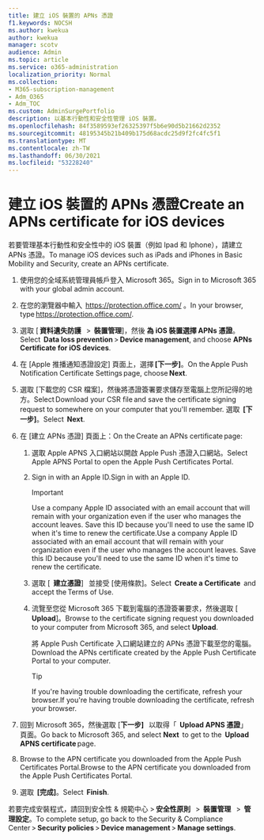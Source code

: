 ```yaml
---
title: 建立 iOS 裝置的 APNs 憑證
f1.keywords: NOCSH
ms.author: kwekua
author: kwekua
manager: scotv
audience: Admin
ms.topic: article
ms.service: o365-administration
localization_priority: Normal
ms.collection:
- M365-subscription-management
- Adm_O365
- Adm_TOC
ms.custom: AdminSurgePortfolio
description: 以基本行動性和安全性管理 iOS 裝置。
ms.openlocfilehash: 84f3589593ef26325397f5b6e90d5b21662d2352
ms.sourcegitcommit: 48195345b21b409b175d68acdc25d9f2fc4fc5f1
ms.translationtype: MT
ms.contentlocale: zh-TW
ms.lasthandoff: 06/30/2021
ms.locfileid: "53228240"
---
```

# <a name="create-an-apns-certificate-for-ios-devices"></a><span data-ttu-id="55475-103">建立 iOS 裝置的 APNs 憑證</span><span class="sxs-lookup"><span data-stu-id="55475-103">Create an APNs certificate for iOS devices</span></span>

<span data-ttu-id="55475-104">若要管理基本行動性和安全性中的 iOS 裝置（例如 Ipad 和 Iphone），請建立 APNs 憑證。</span><span class="sxs-lookup"><span data-stu-id="55475-104">To manage iOS devices such as iPads and iPhones in Basic Mobility and Security, create an APNs certificate.</span></span>

1. <span data-ttu-id="55475-105">使用您的全域系統管理員帳戶登入 Microsoft 365。</span><span class="sxs-lookup"><span data-stu-id="55475-105">Sign in to Microsoft 365 with your global admin account.</span></span>

2. <span data-ttu-id="55475-106">在您的瀏覽器中輸入  <https://protection.office.com/> 。</span><span class="sxs-lookup"><span data-stu-id="55475-106">In your browser, type <https://protection.office.com/>.</span></span>

3. <span data-ttu-id="55475-107">選取 [ **資料遺失防護**   >  **裝置管理**]，然後 **為 iOS 裝置選擇 APNs 憑證**。</span><span class="sxs-lookup"><span data-stu-id="55475-107">Select  **Data loss prevention** > **Device management**, and choose **APNs Certificate for iOS devices**.</span></span>

4. <span data-ttu-id="55475-108">在 [Apple 推播通知憑證設定] 頁面上，選擇 **[下一步]**。</span><span class="sxs-lookup"><span data-stu-id="55475-108">On the Apple Push Notification Certificate Settings page, choose **Next**.</span></span>

5. <span data-ttu-id="55475-109">選取 [下載您的 CSR 檔案]，然後將憑證簽署要求儲存至電腦上您所記得的地方。</span><span class="sxs-lookup"><span data-stu-id="55475-109">Select Download your CSR file and save the certificate signing request to somewhere on your computer that you'll remember.</span></span> <span data-ttu-id="55475-110">選取  **[下一步]**。</span><span class="sxs-lookup"><span data-stu-id="55475-110">Select  **Next**.</span></span>

6. <span data-ttu-id="55475-111">在 [建立 APNs 憑證] 頁面上：</span><span class="sxs-lookup"><span data-stu-id="55475-111">On the Create an APNs certificate page:</span></span>

    1. <span data-ttu-id="55475-112">選取 Apple APNS 入口網站以開啟 Apple Push 憑證入口網站。</span><span class="sxs-lookup"><span data-stu-id="55475-112">Select  Apple APNS Portal to open the Apple Push Certificates Portal.</span></span>

    2. <span data-ttu-id="55475-113">Sign in with an Apple ID.</span><span class="sxs-lookup"><span data-stu-id="55475-113">Sign in with an Apple ID.</span></span>

       > [!IMPORTANT]
       > <span data-ttu-id="55475-p102">Use a company Apple ID associated with an email account that will remain with your organization even if the user who manages the account leaves. Save this ID because you'll need to use the same ID when it's time to renew the certificate.</span><span class="sxs-lookup"><span data-stu-id="55475-p102">Use a company Apple ID associated with an email account that will remain with your organization even if the user who manages the account leaves. Save this ID because you'll need to use the same ID when it's time to renew the certificate.</span></span>

    3. <span data-ttu-id="55475-116">選取 [  **建立憑證**]   並接受 [使用條款]。</span><span class="sxs-lookup"><span data-stu-id="55475-116">Select  **Create a Certificate**  and accept the Terms of Use.</span></span>

    4. <span data-ttu-id="55475-117">流覽至您從 Microsoft 365 下載到電腦的憑證簽署要求，然後選取 [ **Upload**]。</span><span class="sxs-lookup"><span data-stu-id="55475-117">Browse to the certificate signing request you downloaded to your computer from Microsoft 365, and select **Upload**.</span></span>

       <span data-ttu-id="55475-118">將 Apple Push Certificate 入口網站建立的 APNs 憑證下載至您的電腦。</span><span class="sxs-lookup"><span data-stu-id="55475-118">Download the APNs certificate created by the Apple Push Certificate Portal to your computer.</span></span>

       > [!TIP]
       > <span data-ttu-id="55475-119">If you're having trouble downloading the certificate, refresh your browser.</span><span class="sxs-lookup"><span data-stu-id="55475-119">If you're having trouble downloading the certificate, refresh your browser.</span></span>

7. <span data-ttu-id="55475-120">回到 Microsoft 365，然後選取 [**下一步]**   以取得「  **Upload APNS 憑證**」   頁面。</span><span class="sxs-lookup"><span data-stu-id="55475-120">Go back to Microsoft 365, and select **Next**  to get to the  **Upload APNS certificate** page.</span></span>

8. <span data-ttu-id="55475-121"> Browse to the APN certificate you downloaded from the Apple Push Certificates Portal.</span><span class="sxs-lookup"><span data-stu-id="55475-121">Browse to the APN certificate you downloaded from the Apple Push Certificates Portal.</span></span>

9. <span data-ttu-id="55475-122">選取  **[完成]**。</span><span class="sxs-lookup"><span data-stu-id="55475-122">Select  **Finish**.</span></span>

<span data-ttu-id="55475-123">若要完成安裝程式，請回到安全性 & 規範中心 > **安全性原則**   >  **裝置管理**   >  **管理設定**。</span><span class="sxs-lookup"><span data-stu-id="55475-123">To complete setup, go back to the Security & Compliance Center > **Security policies** > **Device management** > **Manage settings**.</span></span>
